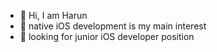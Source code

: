 - 👋 Hi, I am Harun
- 👀 native iOS development is my main interest
- 🌱 looking for junior iOS developer position 

<!---
hfsmarts/hfsmarts is a ✨ special ✨ repository because its `README.md` (this file) appears on your GitHub profile.
You can click the Preview link to take a look at your changes.
--->
